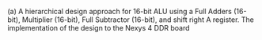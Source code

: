 (a)	A hierarchical design approach for 16-bit ALU using a Full Adders (16-bit), Multiplier (16-bit), Full Subtractor (16-bit), and shift right A register.
The implementation of the design to the Nexys 4 DDR board 
